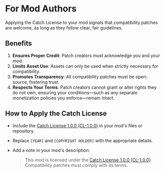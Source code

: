 # For Mod Authors

Applying the Catch License to your mod signals that compatibility patches are welcome, as long as they follow clear, fair guidelines.

## Benefits

1. **Ensures Proper Credit**: Patch creators must acknowledge you and your mod.
2. **Limits Asset Use**: Assets can only be used when strictly necessary for compatibility.
3. **Promotes Transparency**: All compatibility patches must be open-source, fostering trust.
4. **Respects Your Terms**: Patch creators cannot grant or alter rights they do not own, ensuring your conditions—such as any separate monetization policies you enforce—remain intact.

## How to Apply the Catch License

- Include the [Catch License 1.0.0 (CL-1.0.0)](../cl.md) in your mod's files or repository.
- Replace `[YEAR]` and `[COPYRIGHT HOLDER]` with the appropriate details.
- Add a note in your mod's description:

	> This mod is licensed under the [Catch License 1.0.0 (CL-1.0.0)](https://github.com/catch-group/cl/blob/1.0.0/cl.md).
	> Compatibility patches must comply with its terms.
